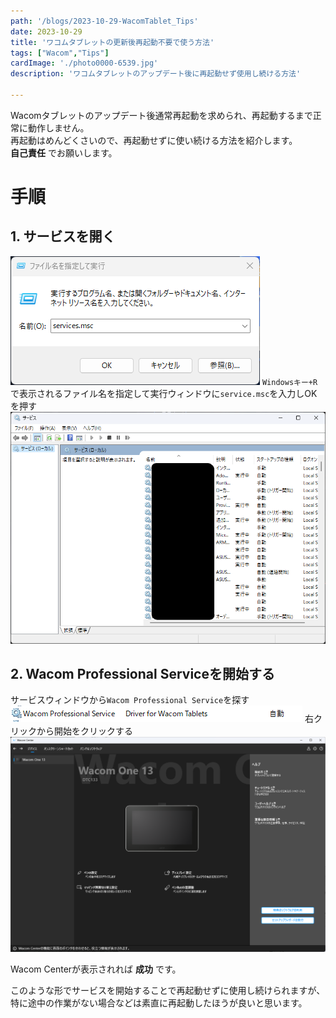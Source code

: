 ```yaml
---
path: '/blogs/2023-10-29-WacomTablet_Tips'
date: 2023-10-29
title: 'ワコムタブレットの更新後再起動不要で使う方法'
tags: ["Wacom","Tips"]
cardImage: './photo0000-6539.jpg'
description: 'ワコムタブレットのアップデート後に再起動せず使用し続ける方法'

---
```


Wacomタブレットのアップデート後通常再起動を求められ、再起動するまで正常に動作しません。  
再起動はめんどくさいので、再起動せずに使い続ける方法を紹介します。  
__自己責任__ でお願いします。  

# 手順
## 1. サービスを開く
![Windowsキー+Rで表示されるファイル名を指定して実行ウィンドウにservice.mscを入力](./filerun.png)
`Windowsキー+R`で表示されるファイル名を指定して実行ウィンドウに`service.msc`を入力しOKを押す
![サービスウィンドウ](./servicemsc.png)

## 2. Wacom Professional Serviceを開始する
サービスウィンドウから`Wacom Professional Service`を探す
![Wacom Professional Service](./wacomservice.png)
右クリックから開始をクリックする
![Wacom Center Window](./WacomCenter.png)

Wacom Centerが表示されれば __成功__ です。

このような形でサービスを開始することで再起動せずに使用し続けられますが、  
特に途中の作業がない場合などは素直に再起動したほうが良いと思います。